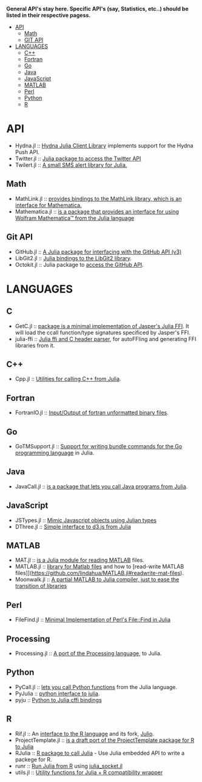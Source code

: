 **General API's stay here. Specific API's (say, Statistics, etc..) should be listed in their respective pagess.**

* [API](#api)
   * [Math](#math)
   * [GIT API](#git-api)
* [LANGUAGES](#languages)
   * [C++](#c++)
   * [Fortran](#fortran)
   * [Go](#go)
   * [Java](#java)
   * [JavaScript](#javascript)
   * [MATLAB](#matlab)
   * [Perl](#perl)
   * [Python](#python)
   * [R](#r)



# API
* Hydna.jl :: [Hydna Julia Client Library](https://github.com/jfd/Hydna.jl) implements support for the Hydna Push API.
* Twitter.jl :: [Julia package to access the Twitter API](https://github.com/randyzwitch/Twitter.jl)
* Twilert.jl :: [A small SMS alert library for Julia.](https://github.com/glesica/Twilert.jl)

## Math
* MathLink.jl :: [provides bindings to the MathLink library, which is an interface for Mathematica.](https://github.com/simonbyrne/MathLink.jl)
* Mathematica.jl :: [is a package that provides an interface for using Wolfram Mathematica™ from the Julia language]( https://github.com/one-more-minute/Mathematica.jl)


## Git API 
* GitHub.jl :: [A Julia package for interfacing with the GitHub API (v3)](https://github.com/WestleyArgentum/GitHub.jl)
* LibGit2.jl :: [Julia bindings to the LibGit2 library](https://github.com/jakebolewski/LibGit2.jl).
* Octokit.jl :: Julia package to [access the GitHub API](https://github.com/loladiro/Octokit.jl).



# LANGUAGES
## C
* GetC.jl :: [package is a minimal implementation of Jasper's Julia FFI](https://github.com/rennis250/GetC.jl). It will load the ccall function/type signatures specificed by Jasper's FFI.
* julia-ffi :: [Julia ffi and C header parser](https://github.com/o-jasper/julia-ffi), for autoFFIing and generating FFI libraries from it.

## C++ 
* Cpp.jl :: [Utilities for calling C++ from Julia](https://github.com/timholy/Cpp.jl).

## Fortran 
* FortranIO.jl :: [Input/Output of fortran unformatted binary files](https://github.com/rephorm/FortranIO.jl).

## Go
* GoTMSupport.jl :: [Support for writing bundle commands for the Go programming language](https://github.com/ordovician/GoTMSupport.jl) in Julia.

## Java 
* JavaCall.jl :: [is a package that lets you call Java programs from Julia](http://aviks.github.io/JavaCall.jl). 

## JavaScript
* JSTypes.jl :: [Mimic Javascript objects using Julian types](https://github.com/johnmyleswhite/JSTypes.jl)
* DThree.jl :: [Simple interface to d3.js from Julia](https://github.com/jverzani/DThree.jl)

## MATLAB
* MAT.jl :: [is a Julia module for reading MATLAB](https://github.com/simonster/MAT.jl) files.
* MATLAB.jl :: [library for Matlab files](https://github.com/lindahua/MATLAB.jl) and how to [read-write MATLAB files]](https://github.com/lindahua/MATLAB.jl#readwrite-mat-files).
* Moonwalk.jl :: [A partial MATLAB to Julia compiler, just to ease the transition of libraries](https://github.com/diogo149/Moonwalk.jl)

## Perl
* FileFind.jl :: [Minimal Implementation of Perl's File::Find in Julia](https://github.com/johnmyleswhite/FileFind.jl)

## Processing
* Processing.jl :: [A port of the Processing language](https://github.com/rennis250/Processing.jl), to Julia.

## Python
* PyCall.jl :: [lets you call Python functions](https://github.com/stevengj/PyCall.jl) from the Julia language.
* PyJulia :: [python interface to julia](https://github.com/jakebolewski/pyjulia).
* pyju :: [Python to Julia cffi bindings](https://github.com/felipecruz/pyju)

## R
* Rif.jl :: An [interface to the R language](https://github.com/lgautier/Rif.jl) and its fork, [Julio](https://github.com/tshort/julio).
* ProjectTemplate.jl :: [is a draft port of the ProjectTemplate package for R to Julia](https://github.com/johnmyleswhite/ProjectTemplate.jl)
* RJulia :: [R package to call Julia](https://github.com/armgong/RJulia) - Use Julia embedded API to write a packege for R.
* runr :: [Run Julia from R](http://rpubs.com/yihui/julia-knitr) using [julia_socket.jl](https://github.com/yihui/runr/blob/master/inst/lang/julia_socket.jl)
* utils.jl :: [Utility functions for Julia + R compatibility wrapper](https://github.com/johnmyleswhite/utils.jl)

